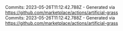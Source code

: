 Commits: 2023-05-26T11:12:42.788Z - Generated via https://github.com/marketplace/actions/artificial-grass
<br>
Commits: 2023-05-26T11:12:42.788Z - Generated via https://github.com/marketplace/actions/artificial-grass
<br>
